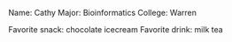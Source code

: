 Name: Cathy
Major: Bioinformatics
College: Warren

Favorite snack: chocolate icecream
Favorite drink: milk tea

